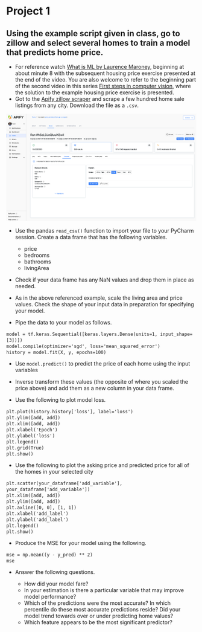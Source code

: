 # Project 1

## Using the example script given in class, go to zillow and select several homes to train a model that predicts home price.  
- For reference watch [What is ML by Laurence Maroney](https://www.youtube.com/watch?v=_Z9TRANg4c0), beginning at about minute 8 with the subsequent housing price exercise presented at the end of the video.  You are also welcome to refer to the beginning part of the second video in this series [First steps in computer vision](https://www.youtube.com/watch?v=j-35y1M9rRU), where the solution to the example housing price exercise is presented.
- Got to the [Apify zillow scraper](https://my.apify.com/tasks/P272AlfQkMTlQnoHe#/input) and scrape a few hundred home sale listings from any city.  Download the file as a `.csv`.

![importing libraries](images/apify.png)

- Use the pandas `read_csv()` function to import your file to your PyCharm session.  Create a data frame that has the following variables.
    - price
    - bedrooms
    - bathrooms
    - livingArea

- Check if your data frame has any NaN values and drop them in place as needed.

- As in the above referenced example, scale the living area and price values.  Check the shape of your input data in preparation for specifying your model.

- Pipe the data to your model as follows.

```
model = tf.keras.Sequential([keras.layers.Dense(units=1, input_shape=[3])])
model.compile(optimizer='sgd', loss='mean_squared_error')
history = model.fit(X, y, epochs=100)
```

- Use `model.predict()` to predict the price of each home using the input variables

- Inverse transform these values (the opposite of where you scaled the price above) and add them as a new column in your data frame.

- Use the following to plot model loss.

```
plt.plot(history.history['loss'], label='loss')
plt.ylim([add, add])
plt.xlim([add, add])
plt.xlabel('Epoch')
plt.ylabel('loss')
plt.legend()
plt.grid(True)
plt.show()
```

- Use the following to plot the asking price and predicted price for all of the homes in your selected city

```
plt.scatter(your_dataframe['add_variable'], your_dataframe['add_variable'])
plt.xlim([add, add])
plt.ylim([add, add])
plt.axline([0, 0], [1, 1])
plt.xlabel('add_label')
plt.ylabel('add_label')
plt.legend()
plt.show()
```

- Produce the MSE for your model using the following.

```
mse = np.mean((y - y_pred) ** 2)
mse
```

- Answer the following questions.

    - How did your model fare?
    - In your estimation is there a particular variable that may improve model performance?
    - Which of the predictions were the most accurate?  In which percentile do these most accurate predictions reside? Did your model trend towards over or under predicting home values?
    - Which feature appears to be the most significant predictor?

